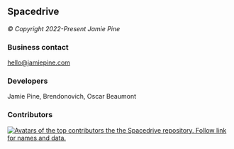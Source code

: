 ## Spacedrive

_&copy; Copyright 2022-Present Jamie Pine_

### Business contact

hello@jamiepine.com

### Developers

Jamie Pine, Brendonovich, Oscar Beaumont

### Contributors

<a href="https://github.com/spacedriveapp/spacedrive/graphs/contributors">
  <img
    src="https://contrib.rocks/image?repo=spacedriveapp/spacedrive&columns=8&max=40"
    alt="Avatars of the top contributors the the Spacedrive repository. Follow link for names and data."
  />
</a>
